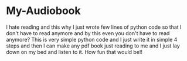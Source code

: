 # My-Audiobook
I hate reading and this why I just wrote few lines of python code so that I don't have to read 
anymore and by this even you don't have to read anymore?
This is very simple python code and I just write it in simple 4 steps and then I can make
any pdf book just reading to me and I just lay down on my bed and listen to it. How fun that would be!!
